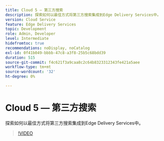 ```yaml
---
title: Cloud 5 — 第三方搜索
description: 探索如何以最佳方式将第三方搜索集成到Edge Delivery Services中。
version: Cloud Service
feature: Edge Delivery Services
topic: Development
role: Admin, Developer
level: Intermediate
hidefromtoc: true
recommendations: noDisplay, noCatalog
exl-id: 0f41b049-bbbb-47c8-a3f8-25b5c68bdd39
duration: 515
source-git-commit: f4c621f3a9caa8c2c64b8323312343fe421a5aee
workflow-type: tm+mt
source-wordcount: '32'
ht-degree: 0%

---
```


# Cloud 5 — 第三方搜索

探索如何以最佳方式将第三方搜索集成到Edge Delivery Services中。

>[!VIDEO](https://video.tv.adobe.com/v/3427040?quality=12&learn=on)
